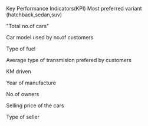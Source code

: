 Key Performance Indicators(KPI)
Most preferred variant (hatchback,sedan,suv)

"Total no.of cars"

Car model used by no.of customers

Type of fuel

Average type of transmision prefered by customers

KM driven 

Year of manufacture

No.of owners

Selling price of the cars 

Type of seller
